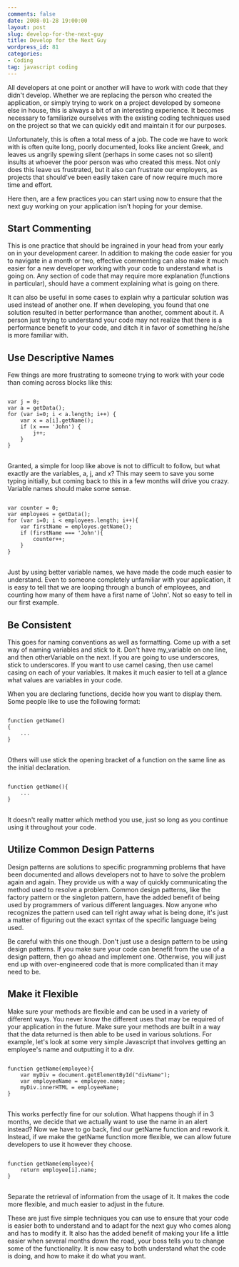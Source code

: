 ```yaml
---
comments: false
date: 2008-01-28 19:00:00
layout: post
slug: develop-for-the-next-guy
title: Develop for the Next Guy
wordpress_id: 81
categories:
- Coding
tag: javascript coding
---
```


All developers at one point or another will have to work with code that they didn't develop. Whether we are replacing the person who created the application, or simply trying to work on a project developed by someone else in house, this is always a bit of an interesting experience. It becomes necessary to familiarize ourselves with the existing coding techniques used on the project so that we can quickly edit and maintain it for our purposes.

Unfortunately, this is often a total mess of a job. The code we have to work with is often quite long, poorly documented, looks like ancient Greek, and leaves us angrily spewing silent (perhaps in some cases not so silent) insults at whoever the poor person was who created this mess. Not only does this leave us frustrated, but it also can frustrate our employers, as projects that should've been easily taken care of now require much more time and effort.

Here then, are a few practices you can start using now to ensure that the next guy working on your application isn't hoping for your demise.


## Start Commenting


This is one practice that should be ingrained in your head from your early on in your development career. In addition to making the code easier for you to navigate in a month or two, effective commenting can also make it much easier for a new developer working with your code to understand what is going on. Any section of code that may require more explanation (functions in particular), should have a comment explaining what is going on there.

It can also be useful in some cases to explain why a particular solution was used instead of another one. If when developing, you found that one solution resulted in better performance than another, comment about it. A person just trying to understand your code may not realize that there is a performance benefit to your code, and ditch it in favor of something he/she is more familiar with.


## Use Descriptive Names

Few things are more frustrating to someone trying to work with your code than coming across blocks like this:

<pre>
<code class="language-javascript">		
var j = 0;
var a = getData();
for (var i=0; i < a.length; i++) {
	var x = a[i].getName();
	if (x === 'John') {
		j++;
	}
}
</code>
</pre>

Granted, a simple for loop like above is not to difficult to follow, but what exactly are the variables, a, j, and x? This may seem to save you some typing initially, but coming back to this in a few months will drive you crazy. Variable names should make some sense.

<pre>
<code class="language-javascript">		
var counter = 0;
var employees = getData();
for (var i=0; i < employees.length; i++){
	var firstName = employes.getName();
	if (firstName === 'John'){
		counter++;
	}
}
</code>
</pre>

Just by using better variable names, we have made the code much easier to understand. Even to someone completely unfamiliar with your application, it is easy to tell that we are looping through a bunch of employees, and counting how many of them have a first name of 'John'. Not so easy to tell in our first example.

## Be Consistent


This goes for naming conventions as well as formatting. Come up with a set way of naming variables and stick to it. Don't have my_variable on one line, and then otherVariable on the next. If you are going to use underscores, stick to underscores. If you want to use camel casing, then use camel casing on each of your variables. It makes it much easier to tell at a glance what values are variables in your code.

When you are declaring functions, decide how you want to display them. Some people like to use the following format:

<pre>
<code class="language-javascript">	
function getName()
{
	...
}
</code>
</pre>

Others will use stick the opening bracket of a function on the same line as the initial declaration.

<pre>
<code class="language-javascript">		
function getName(){
	...
}
</code>
</pre>

It doesn't really matter which method you use, just so long as you continue using it throughout your code.

## Utilize Common Design Patterns

Design patterns are solutions to specific programming problems that have been documented and allows developers not to have to solve the problem again and again. They provide us with a way of quickly communicating the method used to resolve a problem. Common design patterns, like the factory pattern or the singleton pattern, have the added benefit of being used by programmers of various different languages. Now anyone who recognizes the pattern used can tell right away what is being done, it's just a matter of figuring out the exact syntax of the specific language being used.

Be careful with this one though. Don't just use a design pattern to be using design patterns. If you make sure your code can benefit from the use of a design pattern, then go ahead and implement one. Otherwise, you will just end up with over-engineered code that is more complicated than it may need to be.

## Make it Flexible


Make sure your methods are flexible and can be used in a variety of different ways. You never know the different uses that may be required of your application in the future. Make sure your methods are built in a way that the data returned is then able to be used in various solutions. For example, let's look at some very simple Javascript that involves getting an employee's name and outputting it to a div.

<pre>
<code class="language-javascript">	
function getName(employee){
	var myDiv = document.getElementById("divName");
	var employeeName = employee.name;
	myDiv.innerHTML = employeeName;
}
</code>
</pre>

This works perfectly fine for our solution. What happens though if in 3 months, we decide that we actually want to use the name in an alert instead? Now we have to go back, find our getName function and rework it. Instead, if we make the getName function more flexible, we can allow future developers to use it however they choose.

<pre>
<code class="language-javascript">	
function getName(employee){
	return employee[i].name;
}
</code>
</pre>

Separate the retrieval of information from the usage of it. It makes the code more flexible, and much easier to adjust in the future.

These are just five simple techniques you can use to ensure that your code is easier both to understand and to adapt for the next guy who comes along and has to modify it. It also has the added benefit of making your life a little easier when several months down the road, your boss tells you to change some of the functionality. It is now easy to both understand what the code is doing, and how to make it do what you want.
